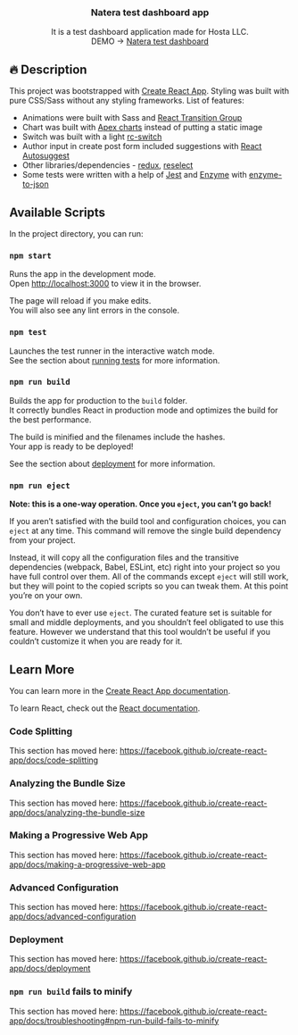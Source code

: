 <p align="center">
  <h3 align="center">Natera test dashboard app</h3>
  <p align="center">
  It is a test dashboard application made for Hosta LLC.<br>
  DEMO &rarr; <a href="https://natera-test-dashboard.herokuapp.com/" rel="noopener noreferrer">Natera test dashboard</a>
  </p>
</p>

## :fire: Description

This project was bootstrapped with [Create React App](https://github.com/facebook/create-react-app). Styling was built with pure CSS/Sass without any styling frameworks. List of features:

- Animations were built with Sass and [React Transition Group](https://reactcommunity.org/react-transition-group/)
- Chart was built with [Apex charts](https://apexcharts.com/) instead of putting a static image
- Switch was built with a light [rc-switch](https://github.com/react-component/switch)
- Author input in create post form included suggestions with [React Autosuggest](https://react-autosuggest.js.org/)
- Other libraries/dependencies - [redux](https://redux.js.org/), [reselect](https://github.com/reduxjs/reselect)
- Some tests were written with a help of [Jest](https://jestjs.io/) and [Enzyme](https://enzymejs.github.io/enzyme/) with [enzyme-to-json](https://github.com/adriantoine/enzyme-to-json)

## Available Scripts

In the project directory, you can run:

### `npm start`

Runs the app in the development mode.<br />
Open [http://localhost:3000](http://localhost:3000) to view it in the browser.

The page will reload if you make edits.<br />
You will also see any lint errors in the console.

### `npm test`

Launches the test runner in the interactive watch mode.<br />
See the section about [running tests](https://facebook.github.io/create-react-app/docs/running-tests) for more information.

### `npm run build`

Builds the app for production to the `build` folder.<br />
It correctly bundles React in production mode and optimizes the build for the best performance.

The build is minified and the filenames include the hashes.<br />
Your app is ready to be deployed!

See the section about [deployment](https://facebook.github.io/create-react-app/docs/deployment) for more information.

### `npm run eject`

**Note: this is a one-way operation. Once you `eject`, you can’t go back!**

If you aren’t satisfied with the build tool and configuration choices, you can `eject` at any time. This command will remove the single build dependency from your project.

Instead, it will copy all the configuration files and the transitive dependencies (webpack, Babel, ESLint, etc) right into your project so you have full control over them. All of the commands except `eject` will still work, but they will point to the copied scripts so you can tweak them. At this point you’re on your own.

You don’t have to ever use `eject`. The curated feature set is suitable for small and middle deployments, and you shouldn’t feel obligated to use this feature. However we understand that this tool wouldn’t be useful if you couldn’t customize it when you are ready for it.

## Learn More

You can learn more in the [Create React App documentation](https://facebook.github.io/create-react-app/docs/getting-started).

To learn React, check out the [React documentation](https://reactjs.org/).

### Code Splitting

This section has moved here: https://facebook.github.io/create-react-app/docs/code-splitting

### Analyzing the Bundle Size

This section has moved here: https://facebook.github.io/create-react-app/docs/analyzing-the-bundle-size

### Making a Progressive Web App

This section has moved here: https://facebook.github.io/create-react-app/docs/making-a-progressive-web-app

### Advanced Configuration

This section has moved here: https://facebook.github.io/create-react-app/docs/advanced-configuration

### Deployment

This section has moved here: https://facebook.github.io/create-react-app/docs/deployment

### `npm run build` fails to minify

This section has moved here: https://facebook.github.io/create-react-app/docs/troubleshooting#npm-run-build-fails-to-minify

